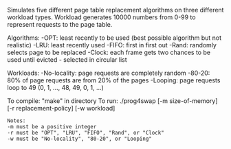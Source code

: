 Simulates five different page table replacement algorithms on three different workload types.
Workload generates 10000 numbers from 0-99 to represent requests to the page table.

Algorithms:
	-OPT: least recently to be used (best possible algorithm but not realistic)
	-LRU:  least recently used
	-FIFO: first in first out
	-Rand: randomly selects page to be replaced
	-Clock: each frame gets two chances to be used until evicted - selected in circular list
	
Workloads:
	-No-locality: page requests are completely random 
	-80-20: 80% of page requests are from 20% of the pages
	-Looping: page requests loop to 49 (0, 1, ..., 48, 49, 0, 1, ...)

To compile:
	"make" in directory
To run:
	./prog4swap [-m size-of-memory] [-r replacement-policy] [-w workload]
	
	Notes:
	-m must be a positive integer
	-r must be "OPT", "LRU", "FIFO", "Rand", or "Clock"
	-w must be "No-locality", "80-20", or "Looping"

